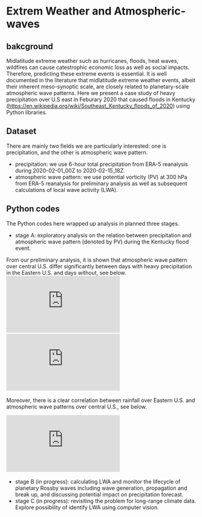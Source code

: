 # Extrem Weather and Atmospheric-waves

## bakcground
Midlatitude extreme weather such as hurricanes, floods, heat waves, wildfires can cause catestrophic economic loss as well as social impacts. Therefore, predicting these extreme events is essential. It is well documented in the literature that midlatitude extreme weather events, albeit their inherent meso-synoptic scale, are closely related to planetary-scale atmospheric wave patterns. Here we present a case study of heavy precipitation over U.S east in Feburary 2020 that caused floods in Kentucky (https://en.wikipedia.org/wiki/Southeast_Kentucky_floods_of_2020) using Python libraries.

## Dataset
There are mainly two fields we are particularly interested: one is precipitation, and the other is atmospheric wave pattern.

- precipitation: we use 6-hour total precipitation from ERA-5 reanalysis during 2020-02-01_00Z to 2020-02-15_18Z.
- atmospheric wave pattern: we use potential vorticity (PV) at 300 hPa from ERA-5 reanalysis for preliminary analysis as well as subsequent calculations of local wave activity (LWA).

## Python codes
The Python codes here wrapped up analysis in planned three stages.

- stage A: exploratory analysis on the relation between precipitation and atmospheric wave pattern (denoted by PV) during the Kentucky flood event.

From our preliminary analysis, it is shown that atmospheric wave pattern over central U.S. differ significantly between days with heavy precipitation in the Eastern U.S. and days without, see below.
![Image on 2020-02-03_00Z](https://github.com/caesaryang1988/Atmospheric-waves/blob/main/tp-pv_2020-02-03_00Z.pdf)
![Image on 2020-02-06_12Z](https://github.com/caesaryang1988/Atmospheric-waves/blob/main/tp-pv_2020-02-06_12Z.pdf)

Moreover, there is a clear correlation between rainfall over Eastern U.S. and atmospheric wave patterns over central U.S., see below.

![Image on tp-pv correlation](https://github.com/caesaryang1988/Atmospheric-waves/blob/main/tp-pv_ts.pdf) 
- stage B (in progress): calculating LWA and monitor the lifecycle of planetary Rossby waves including wave generation, propagation and break up, and discussing potential impact on precipitation forecast.
- stage C (in progress): revisiting the problem for long-range climate data. Explore possibility of identify LWA using computer vision.
